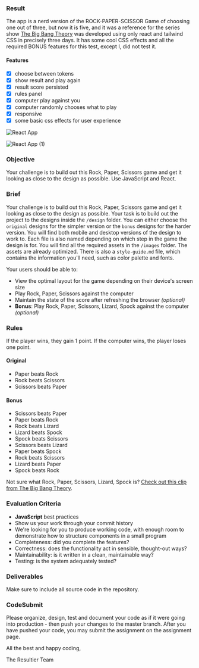 ### Result

The app is a nerd version of the ROCK-PAPER-SCISSOR Game of choosing one out of three, but now it is five, and it was a reference for the series show [The Big Bang Theory](https://www.youtube.com/watch?v=iSHPVCBsnLw) was developed using only react and tailwind CSS in precisely three days. It has some cool CSS effects and all the required BONUS features for this test, except I, did not test it.

#### Features
- [x] choose between tokens
- [x] show result and play again
- [x] result score persisted
- [x] rules panel
- [x] computer play against you
- [x] computer randomly chooses what to play
- [x] responsive
- [x] some basic css effects for user experience

![React App](https://user-images.githubusercontent.com/34718184/178153944-fbbfa4ea-e783-4b82-be77-871168070b95.gif)

![React App (1)](https://user-images.githubusercontent.com/34718184/178154150-27e1afae-5a69-4eb7-97c5-71d69fd65dde.gif)


### Objective

Your challenge is to build out this Rock, Paper, Scissors game and get it looking as close to the design as possible. Use JavaScript and React.

### Brief

Your challenge is to build out this Rock, Paper, Scissors game and get it looking as close to the design as possible. Your task is to build out the project to the designs inside the `/design` folder. You can either choose the `original` designs for the simpler version or the `bonus` designs for the harder version. You will find both mobile and desktop versions of the design to work to. Each file is also named depending on which step in the game the design is for. You will find all the required assets in the `/images` folder. The assets are already optimized. There is also a `style-guide.md` file, which contains the information you'll need, such as color palette and fonts.

Your users should be able to:

-   View the optimal layout for the game depending on their device's screen size
-   Play Rock, Paper, Scissors against the computer
-   Maintain the state of the score after refreshing the browser _(optional)_
-   **Bonus**: Play Rock, Paper, Scissors, Lizard, Spock against the computer _(optional)_

### Rules

If the player wins, they gain 1 point. If the computer wins, the player loses one point.

#### Original

-   Paper beats Rock
-   Rock beats Scissors
-   Scissors beats Paper

#### Bonus

-   Scissors beats Paper
-   Paper beats Rock
-   Rock beats Lizard
-   Lizard beats Spock
-   Spock beats Scissors
-   Scissors beats Lizard
-   Paper beats Spock
-   Rock beats Scissors
-   Lizard beats Paper
-   Spock beats Rock

Not sure what Rock, Paper, Scissors, Lizard, Spock is? [Check out this clip from The Big Bang Theory](https://www.youtube.com/watch?v=iSHPVCBsnLw).

### Evaluation Criteria

-   **JavaScript** best practices
-   Show us your work through your commit history
-   We're looking for you to produce working code, with enough room to demonstrate how to structure components in a small program
-   Completeness: did you complete the features?
-   Correctness: does the functionality act in sensible, thought-out ways?
-   Maintainability: is it written in a clean, maintainable way?
-   Testing: is the system adequately tested?

### Deliverables

Make sure to include all source code in the repository. 

### CodeSubmit

Please organize, design, test and document your code as if it were going into production - then push your changes to the master branch. After you have pushed your code, you may submit the assignment on the assignment page.

All the best and happy coding,

The Resultier Team
